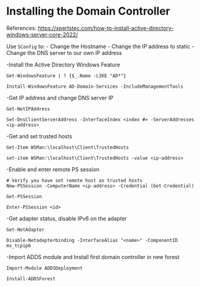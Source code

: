 # Installing the Domain Controller

References: https://xpertstec.com/how-to-install-active-directory-windows-server-core-2022/


Use `SConfig` to:
    - Change the Hostname
    - Change the IP address to static
    - Change the DNS server to our own IP address


-Install the Active Directory Windows Feature
```
Get-WindowsFeature | ? {$_.Name -LIKE "AD*"}

Install-WindowsFeature AD-Domain-Services -IncludeManagementTools
```

-Get IP address and change DNS server IP
```
Get-NetIPAddress

Set-DnsClientServerAddress -InterfaceIndex <index #> -ServerAddresses <ip-address>
```

-Get and set trusted hosts
```
Get-Item WSMan:\localhost\Client\TrustedHosts

set-item WSMan:\localhost\Client\TrustedHosts -value <ip-address>
```

-Enable and enter remote PS session
```
# Verify you have set remote host as trusted hosts
New-PSSession -ComputerName <ip-address> -Credential (Get-Credential)

Get-PSSession

Enter-PSSession <id>
```

-Get adapter status, disable IPv6 on the adapter
```
Get-NetAdapter

Disable-Netadapterbinding -InterfaceAlias "<name>" -ComponentID ms_tcpip6
```

-Import ADDS module and Install first domain controller in new forest
```
Import-Module ADDSDeployment

Install-ADDSForest
```